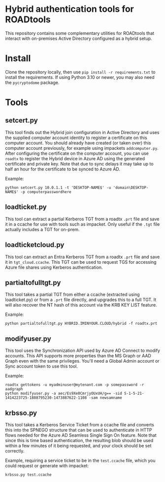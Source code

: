 # Hybrid authentication tools for ROADtools

This repository contains some complementary utilities for ROADtools that interact with on-premises Active Directory configured as a hybrid setup.

# Install

Clone the repository locally, then use `pip install -r requirements.txt` to install the requirements. If using Python 3.10 or newer, you may also need the `pycryptodome` package.

# Tools

## setcert.py

This tool finds out the Hybrid join configuration in Active Directory and uses the supplied computer account identity to register a certificate on this computer account. You should already have created (or taken over) this computer account previously, for example using impackets `addcomputer.py`. After configuring the certificate on the computer account, you can use `roadtx` to register the Hybrid device in Azure AD using the generated certificate and private key. Note that due to sync delays it may take up to half an hour for the certificate to be synced to Azure AD. 

Example:

```
python setcert.py 10.0.1.1 -t 'DESKTOP-NAME$' -u 'domain\DESKTOP-NAME$' -p computerpasswordhere
```

## loadticket.py

This tool can extract a partial Kerberos TGT from a roadtx `.prt` file and save it in a ccache for use with tools such as impacket. Only useful if the `.tgt` file actually includes a TGT for on-prem.

## loadticketcloud.py

This tool can extract an Entra Kerberos TGT from a roadtx `.prt` file and save it in `tgt_cloud.ccache`. This TGT can be used to request TGS for accessing Azure file shares using Kerberos authentication.

## partialtofulltgt.py

This tool takes a partial TGT from either a ccache (extracted using loadticket.py) or from a `.prt` file directly, and upgrades this to a full TGT. It will also recover the NT hash of this account via the KRB KEY LIST feature.

Example:

```
python partialtofulltgt.py HYBRID.IMINYOUR.CLOUD/hybrid -f roadtx.prt
```

## modifyuser.py

This tool uses the Synchronization API used by Azure AD Connect to modify accounts. This API supports more properties than the MS Graph or AAD Graph even with the same privileges. You'll need a Global Admin account or Sync account token to use this tool.

Example:

```
roadtx gettokens -u myadminuser@mytenant.com -p somepassword -r aadgraph
python modifyuser.py -a aec/Es9Xe0CmrjyOUxUH/g== -sid S-1-5-21-1414223725-1888795230-1473887622-1108 -sam newsamname
```

## krbsso.py

This tool takes a Kerberos Service Ticket from a ccache file and converts this into the SPNEGO structure that can be used to authenticate in HTTP flows needed for the Azure AD Seamless Single Sign On feature. Note that since this is time based authentication, the resulting blob should be used within a few minutes of it being requested, and your clock should be set correctly.

Example, requiring a service ticket to be in the `test.ccache` file, which you could request or generate with impacket:

```
krbsso.py test.ccache
```
